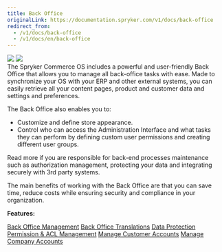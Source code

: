 ```yaml
---
title: Back Office
originalLink: https://documentation.spryker.com/v1/docs/back-office
redirect_from:
  - /v1/docs/back-office
  - /v1/docs/en/back-office
---
```


<div class='feature-text'>
    <div class='feature-images'>
    <img class="light-mode" src="https://spryker.s3.eu-central-1.amazonaws.com/docs/Document+360/Capabilities+icons/light/backoffice.svg"/>
    <img class="dark-mode" src="https://spryker.s3.eu-central-1.amazonaws.com/docs/Document+360/Capabilities+icons/dark/backoffice.svg"/>
    </div>
    <div class="feature-text-wrap">
The Spryker Commerce OS includes a powerful and user-friendly Back Office that allows you to manage all back-office tasks with ease. Made to synchronize your OS with your ERP and other external systems, you can easily retrieve all your content pages, product and customer data and settings and preferences.

The Back Office also enables you to:

* Customize and define store appearance.
* Control who can access the Administration Interface and what tasks they can perform by defining custom user permissions and creating different user groups.

Read more if you are responsible for back-end processes maintenance such as authorization management, protecting your data and integrating securely with 3rd party systems.

The main benefits of working with the Back Office are that you can save time, reduce costs while ensuring security and compliance in your organization.
</div>
</div>

**Features:**
<div>
<a class="feature-link" href="https://documentation.spryker.com/v1/docs/administration-interface">Back Office Management</a>    
<a class="feature-link" href="https://documentation.spryker.com/v1/docs/back-office-translations-201903">Back Office Translations</a>    
<a class="feature-link" href="https://documentation.spryker.com/v1/docs/data-protection">Data Protection</a>    
<a class="feature-link" href="https://documentation.spryker.com/v1/docs/permission-acl">Permission & ACL Management</a>  
<a class="feature-link" href="https://documentation.spryker.com/v1/docs/customer-management">Manage Customer Accounts</a>
<a class="feature-link" href="https://documentation.spryker.com/v1/docs/company-account">Manage Company Accounts</a>
</div>
